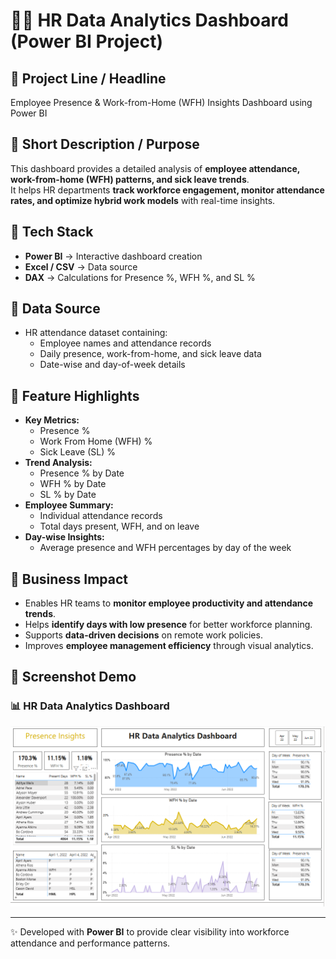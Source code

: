 # 👩‍💼 HR Data Analytics Dashboard (Power BI Project)

## 🔹 Project Line / Headline  
Employee Presence & Work-from-Home (WFH) Insights Dashboard using Power BI  

## 🔹 Short Description / Purpose  
This dashboard provides a detailed analysis of **employee attendance, work-from-home (WFH) patterns, and sick leave trends**.  
It helps HR departments **track workforce engagement, monitor attendance rates, and optimize hybrid work models** with real-time insights.

## 🔹 Tech Stack  
- **Power BI** → Interactive dashboard creation  
- **Excel / CSV** → Data source  
- **DAX** → Calculations for Presence %, WFH %, and SL %  

## 🔹 Data Source  
- HR attendance dataset containing:  
  - Employee names and attendance records  
  - Daily presence, work-from-home, and sick leave data  
  - Date-wise and day-of-week details  

## 🔹 Feature Highlights  
- **Key Metrics:**  
  - Presence %  
  - Work From Home (WFH) %  
  - Sick Leave (SL) %  
- **Trend Analysis:**  
  - Presence % by Date  
  - WFH % by Date  
  - SL % by Date  
- **Employee Summary:**  
  - Individual attendance records  
  - Total days present, WFH, and on leave  
- **Day-wise Insights:**  
  - Average presence and WFH percentages by day of the week  

## 🔹 Business Impact  
- Enables HR teams to **monitor employee productivity and attendance trends**.  
- Helps **identify days with low presence** for better workforce planning.  
- Supports **data-driven decisions** on remote work policies.  
- Improves **employee management efficiency** through visual analytics.  

## 🔹 Screenshot Demo  

### 📊 HR Data Analytics Dashboard  
![HR Data Analytics Dashboard](HR%20.png)  

---

✨ Developed with **Power BI** to provide clear visibility into workforce attendance and performance patterns.


